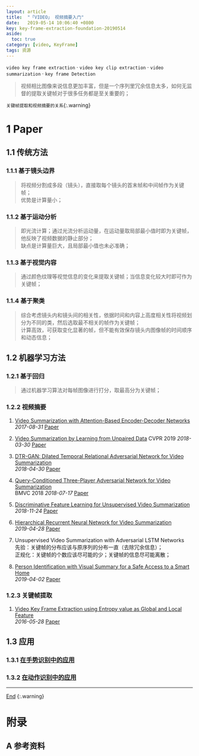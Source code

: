 ```yaml
---
layout: article
title:  "「VIDEO」 视频摘要入门"
date:   2019-05-14 10:06:40 +0800
key: key-frame-extraction-foundation-20190514
aside:
  toc: true
category: [video, KeyFrame]
tags: 资源
---
```

`video key frame extraction` · `video key clip extraction` · `video summarization` · `key frame Detection`   
>视频相比图像来说信息更加丰富，但是一个序列里冗余信息太多，如何无监督的提取关键帧对于很多任务都是至关重要的；   

<!--more-->
`关键帧提取和视频摘要的关系`{:.warning}   

# 1 Paper
## 1.1 传统方法
### 1.1.1 基于镜头边界
>将视频分割成多段（镜头），直接取每个镜头的首末帧和中间帧作为关键帧；   
优势是计算量小；   

### 1.1.2 基于运动分析
>即光流计算；通过光流分析运动量，在运动量取局部最小值时即为关键帧，他反映了视频数据的静止部分；   
缺点是计算量巨大，且局部最小值也未必准确；    

### 1.1.3 基于视觉内容
>通过颜色纹理等视觉信息的变化来提取关键帧；当信息变化较大时即可作为关键帧；      

### 1.1.4 基于聚类
>综合考虑镜头内和镜头间的相关性，依据时间和内容上高度相关性将视频划分为不同的类，然后选取最不相关的帧作为关键帧；   
计算高效，可获取变化显著的帧，但不能有效保存镜头内图像帧的时间顺序和动态信息；   


## 1.2 机器学习方法

### 1.2.1 基于回归
>通过机器学习算法对每帧图像进行打分，取最高分为关键帧；   

### 1.2.2 视频摘要
1. [Video Summarization with Attention-Based Encoder-Decoder Networks](http://cn.arxiv.org/abs/1708.09545)   
*2017-08-31* [Paper](https://arxiv.org/abs/1708.09545)   

1. [Video Summarization by Learning from Unpaired Data](http://cn.arxiv.org/abs/1805.12174)
CVPR 2019 *2018-03-30* [Paper](https://arxiv.org/abs/1805.12174)   

1. [DTR-GAN: Dilated Temporal Relational Adversarial Network for Video Summarization](http://cn.arxiv.org/abs/1804.11228)   
*2018-04-30* [Paper](https://arxiv.org/abs/1804.11228)   

1. [Query-Conditioned Three-Player Adversarial Network for Video Summarization](http://cn.arxiv.org/abs/1807.06677)   
BMVC 2018 *2018-07-17* [Paper](https://arxiv.org/abs/1807.06677)   

1. [Discriminative Feature Learning for Unsupervised Video Summarization](http://cn.arxiv.org/abs/1811.09791)   
*2018-11-24* [Paper](https://arxiv.org/abs/1811.09791)    

1. [Hierarchical Recurrent Neural Network for Video Summarization](http://cn.arxiv.org/abs/1904.12251)   
*2019-04-28* [Paper](https://arxiv.org/abs/1904.12251)   

1. Unsupervised Video Summarization with Adversarial LSTM Networks   
先验：关键帧的分布应该与原序列的分布一直（去除冗余信息）；  
正规化：关键帧的个数应该尽可能的少；关键帧的信息尽可能离散；   

1. [Person Identification with Visual Summary for a Safe Access to a Smart Home](http://cn.arxiv.org/abs/1904.01178)   
*2019-04-02* [Paper](https://arxiv.org/abs/1904.01178)   

### 1.2.3 关键帧提取
1. [Video Key Frame Extraction using Entropy value as Global and Local Feature](http://cn.arxiv.org/abs/1605.08857)   
*2016-05-28* [Paper](https://arxiv.org/abs/1605.08857)   

## 1.3 应用
### 1.3.1  [在手势识别中的应用](/cv/human/gesturerecognition/2019/05/14/foundation.html#12-基于关键帧)

### 1.3.2 [在动作识别中的应用](/cv/human/poseestimation/2019/05/14/foundation.html#12-关键帧提取)



-------------------  
 [End](/video/keyframe/2019/05/14/foundation.html#1-paper)
{:.warning}  


# 附录
## A 参考资料
